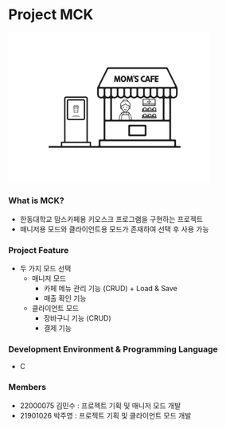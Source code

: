 Project MCK
============
<img src="./cafe.png" width="80%" alt="cafe"></img><br/>

### What is MCK?
- 한동대학교 맘스카페용 키오스크 프로그램을 구현하는 프로젝트
- 매니저용 모드와 클라이언트용 모드가 존재하여 선택 후 사용 가능


### Project Feature
- 두 가지 모드 선택
  - 매니저 모드
    - 카페 메뉴 관리 기능 (CRUD) + Load & Save
    - 매출 확인 기능
  - 클라이언트 모드
    - 장바구니 기능 (CRUD)
    - 결제 기능


### Development Environment & Programming Language
- C 

### Members
- 22000075 김민수 : 프로젝트 기획 및 매니저 모드 개발 
- 21901026 박주영 : 프로젝트 기획 및 클라이언트 모드 개발

